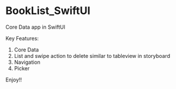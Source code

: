 # BookList_SwiftUI
Core Data app in SwiftUI

Key Features:
1) Core Data
2) List and swipe action to delete similar to tableview in storyboard
3) Navigation
4) Picker

Enjoy!!
